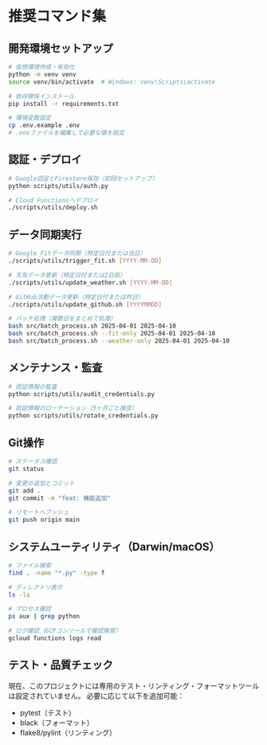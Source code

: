 # 推奨コマンド集

## 開発環境セットアップ
```bash
# 仮想環境作成・有効化
python -m venv venv
source venv/bin/activate  # Windows: venv\Scripts\activate

# 依存関係インストール
pip install -r requirements.txt

# 環境変数設定
cp .env.example .env
# .envファイルを編集して必要な値を設定
```

## 認証・デプロイ
```bash
# Google認証とFirestore保存（初回セットアップ）
python scripts/utils/auth.py

# Cloud Functionsへデプロイ
./scripts/utils/deploy.sh
```

## データ同期実行
```bash
# Google Fitデータ同期（特定日付または当日）
./scripts/utils/trigger_fit.sh [YYYY-MM-DD]

# 天気データ更新（特定日付または2日前）
./scripts/utils/update_weather.sh [YYYY-MM-DD]

# GitHub活動データ更新（特定日付または昨日）
./scripts/utils/update_github.sh [YYYYMMDD]

# バッチ処理（複数日をまとめて処理）
bash src/batch_process.sh 2025-04-01 2025-04-10
bash src/batch_process.sh --fit-only 2025-04-01 2025-04-10
bash src/batch_process.sh --weather-only 2025-04-01 2025-04-10
```

## メンテナンス・監査
```bash
# 認証情報の監査
python scripts/utils/audit_credentials.py

# 認証情報のローテーション（3ヶ月ごと推奨）
python scripts/utils/rotate_credentials.py
```

## Git操作
```bash
# ステータス確認
git status

# 変更の追加とコミット
git add .
git commit -m "feat: 機能追加"

# リモートへプッシュ
git push origin main
```

## システムユーティリティ（Darwin/macOS）
```bash
# ファイル検索
find . -name "*.py" -type f

# ディレクトリ表示
ls -la

# プロセス確認
ps aux | grep python

# ログ確認（GCPコンソールで確認推奨）
gcloud functions logs read
```

## テスト・品質チェック
現在、このプロジェクトには専用のテスト・リンティング・フォーマットツールは設定されていません。
必要に応じて以下を追加可能：
- pytest（テスト）
- black（フォーマット）
- flake8/pylint（リンティング）